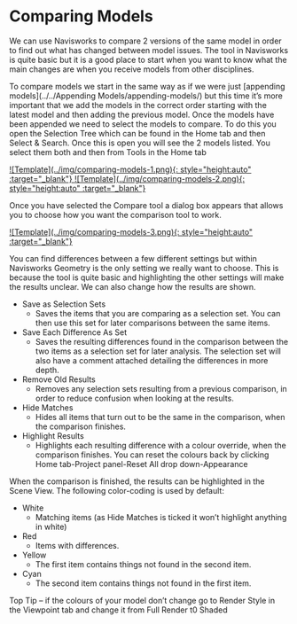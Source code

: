 # Comparing Models

We can use Navisworks to compare 2 versions of the same model in order to find out what has changed between model issues. The tool in Navisworks is quite basic but it is a good place to start when you want to know what the main changes are when you receive models from other disciplines. 

To compare models we start in the same way as if we were just [appending models](../../Appending Models/appending-models/) but this time it’s more important that we add the models in the correct order starting with the latest model and then adding the previous model. Once the models have been appended we need to select the models to compare. To do this you open the Selection Tree which can be found in the Home tab and then Select & Search. Once this is open you will see the 2 models listed. You select them both and then from Tools in the Home tab


<a href="../.././img/comparing-models-1.png" target="_blank">
    ![Template](../img/comparing-models-1.png){: style="height:auto" :target="_blank"}
</a>

<a href="../.././img/comparing-models-2.png" target="_blank">
    ![Template](../img/comparing-models-2.png){: style="height:auto" :target="_blank"}
</a>


Once you have selected the Compare tool a dialog box appears that allows you to choose how you want the comparison tool to work.

<a href="../.././img/comparing-models-3.png" target="_blank">
    ![Template](../img/comparing-models-3.png){: style="height:auto" :target="_blank"}
</a>

You can find differences between a few different settings but within Navisworks Geometry is the only setting we really want to choose. This is because the tool is quite basic and highlighting the other settings will make the results unclear. We can also change how the results are shown. 

*	Save as Selection Sets
    *	Saves the items that you are comparing as a selection set. You can then use this set for later comparisons between the same items.
*	Save Each Difference As Set
    *	Saves the resulting differences found in the comparison between the two items as a selection set for later analysis. The selection set will also have a comment attached detailing the differences in more depth.
*	Remove Old Results
    *	Removes any selection sets resulting from a previous comparison, in order to reduce confusion when looking at the results.
*	Hide Matches
    *	Hides all items that turn out to be the same in the comparison, when the comparison finishes.
*	Highlight Results
    *	Highlights each resulting difference with a colour override, when the comparison finishes. You can reset the colours back by clicking Home tab-Project panel-Reset All drop down-Appearance

When the comparison is finished, the results can be highlighted in the Scene View. The following color-coding is used by default:

*	White
    *	Matching items (as Hide Matches is ticked it won’t highlight anything in white)
*	Red
    *	Items with differences.
*	Yellow
    *	The first item contains things not found in the second item.
*	Cyan
    *	The second item contains things not found in the first item.

Top Tip – if the colours of your model don’t change go to Render Style in the Viewpoint tab and change it from Full Render t0 Shaded

<br>
<br>
<br>
<br>